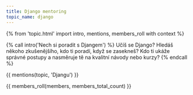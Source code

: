 ```yaml
---
title: Django mentoring
topic_name: django
---
```

{% from 'topic.html' import intro, mentions, members_roll with context %}

{% call intro('Nech si poradit s Djangem') %}
  Učíš se Django? Hledáš někoho zkušenějšího, kdo ti poradí, když se zasekneš? Kdo ti ukáže správné postupy a nasměruje tě na kvalitní návody nebo kurzy?
{% endcall %}

{{ mentions(topic, 'Djangu') }}

{{ members_roll(members, members_total_count) }}
